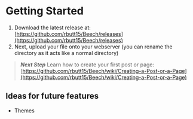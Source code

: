 # Getting Started

1. Download the latest release at: [https://github.com/rbutt15/Beech/releases](https://github.com/rbutt15/Beech/releases)
2. Next, upload your file onto your webserver (you can rename the directory as it acts like a normal directory)

> **_Next Step_**  Learn how to create your first post or page: [https://github.com/rbutt15/Beech/wiki/Creating-a-Post-or-a-Page](https://github.com/rbutt15/Beech/wiki/Creating-a-Post-or-a-Page)

## Ideas for future features

- Themes
